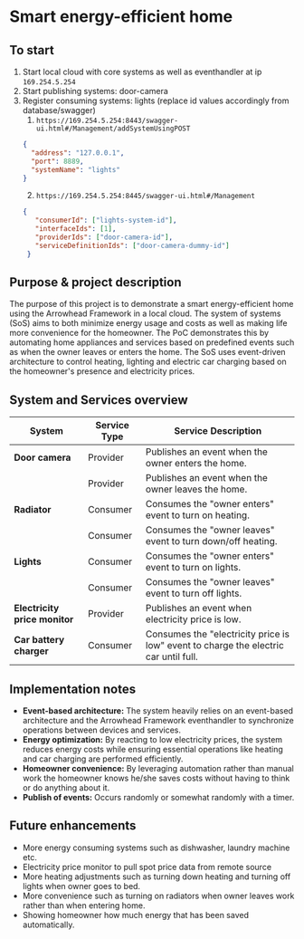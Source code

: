 # Smart energy-efficient home

## To start
1. Start local cloud with core systems as well as eventhandler at ip `169.254.5.254`
2. Start publishing systems: door-camera
3. Register consuming systems: lights (replace id values accordingly from database/swagger)
    1. `https://169.254.5.254:8443/swagger-ui.html#/Management/addSystemUsingPOST`
    ```json
    {
      "address": "127.0.0.1",
      "port": 8889,
      "systemName": "lights"
   }
   ```
    2. `https://169.254.5.254:8445/swagger-ui.html#/Management`
   ```json
   {    
      "consumerId": ["lights-system-id"],
      "interfaceIds": [1],
      "providerIds": ["door-camera-id"],
      "serviceDefinitionIds": ["door-camera-dummy-id"]
    }
   ```

## Purpose & project description
The purpose of this project is to demonstrate a smart energy-efficient home using the Arrowhead Framework in a local cloud. The system of systems (SoS) aims to both minimize energy usage and costs as well as making life more convenience for the homeowner. The PoC demonstrates this by automating home appliances and services based on predefined events such as when the owner leaves or enters the home. The SoS uses event-driven architecture to control heating, lighting and electric car charging based on the homeowner's presence and electricity prices.

## System and Services overview

| **System**                  | **Service Type** | **Service Description**                                                                                              |
|-----------------------------|------------------|----------------------------------------------------------------------------------------------------------------------|
| **Door camera**             | Provider         | Publishes an event when the owner enters the home.                                                                   |
|                             | Provider         | Publishes an event when the owner leaves the home.                                                                   |
| **Radiator**                | Consumer         | Consumes the "owner enters" event to turn on heating.                                                                |
|                             | Consumer         | Consumes the "owner leaves" event to turn down/off heating.                                                          |
| **Lights**                  | Consumer         | Consumes the "owner enters" event to turn on lights.                                                                |
|                             | Consumer         | Consumes the "owner leaves" event to turn off lights.                                                                 |
| **Electricity price monitor**| Provider         | Publishes an event when electricity price is low. |
| **Car battery charger**     | Consumer         | Consumes the "electricity price is low" event to charge the electric car until full.                                 |

## Implementation notes
- **Event-based architecture:** The system heavily relies on an event-based architecture and the Arrowhead Framework eventhandler to synchronize operations between devices and services.
- **Energy optimization:** By reacting to low electricity prices, the system reduces energy costs while ensuring essential operations like heating and car charging are performed efficiently.
- **Homeowner convenience:** By leveraging automation rather than manual work the homeowner knows he/she saves costs without having to think or do anything about it.
- **Publish of events:** Occurs randomly or somewhat randomly with a timer.

## Future enhancements
- More energy consuming systems such as dishwasher, laundry machine etc.
- Electricity price monitor to pull spot price data from remote source
- More heating adjustments such as turning down heating and turning off lights when owner goes to bed.
- More convenience such as turning on radiators when owner leaves work rather than when entering home.
- Showing homeowner how much energy that has been saved automatically.

